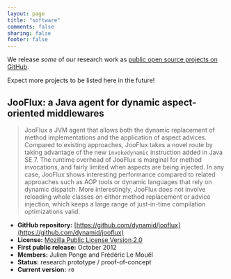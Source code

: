 ```yaml
---
layout: page
title: "software"
comments: false
sharing: false
footer: false
---
```


We release *some* of our research work as [public open source projects on GitHub](https://github.com/dynamid).

Expect more projects to be listed here in the future!

## JooFlux: a Java agent for dynamic aspect-oriented middlewares

> JooFlux a JVM agent that allows both the dynamic replacement of method implementations and the
> application of aspect advices. Compared to existing approaches, JooFlux takes a novel route by
> taking advantage of the new `invokedynamic` instruction added in Java SE 7. The runtime overhead of
> JooFlux is marginal for method invocations, and fairly limited when aspects are being injected. In
> any case, JooFlux shows interesting performance compared to related approaches such as AOP tools or
> dynamic languages that rely on dynamic dispatch. More interestingly, JooFlux does not involve
> reloading whole classes on either method replacement or advice injection, which keeps a large range
> of just-in-time compilation optimizations valid.

* **GitHub repository:** [https://github.com/dynamid/jooflux](https://github.com/dynamid/jooflux)
* **License:** [Mozilla Public License Version 2.0](http://www.mozilla.org/MPL/2.0/)
* **First public release:** October 2012
* **Members:** Julien Ponge and Frédéric Le Mouël
* **Status:** research prototype / proof-of-concept
* **Current version:** `r0`

